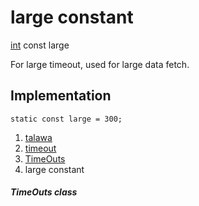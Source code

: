 
<div>

# large constant

</div>


[int](https://api.flutter.dev/flutter/dart-core/int-class.html) const
large



For large timeout, used for large data fetch.



## Implementation

``` language-dart
static const large = 300;
```







1.  [talawa](../../index.md)
2.  [timeout](../../constants_timeout/)
3.  [TimeOuts](../../constants_timeout/TimeOuts-class.md)
4.  large constant

##### TimeOuts class







